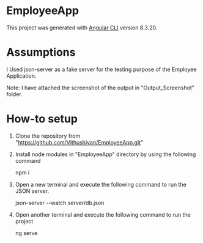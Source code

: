 # EmployeeApp

This project was generated with [Angular CLI](https://github.com/angular/angular-cli) version 8.3.20.

# Assumptions 

I Used json-server as a fake server for the testing purpose of the Employee Application.

Note: I have attached the screenshot of the output in "Output_Screenshot" folder.

# How-to setup 

1. Clone the repository from "https://github.com/Vithushiyan/EmployeeApp.git"

2. Install node modules in "EmployeeApp" directory by using the following command

   npm i

3. Open a new terminal and execute the following command to run the JSON server.

   json-server --watch server/db.json

4. Open another terminal and execute the following command to run the project

   ng serve
